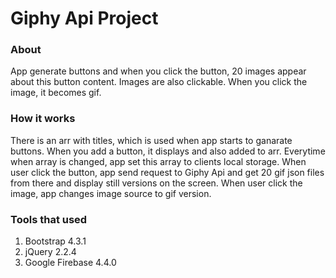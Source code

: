 # Giphy Api Project

### About

App generate buttons and when you click the button, 20 images appear about this button content. Images are also clickable. When you click the image, it becomes gif. 

### How it works

There is an arr with titles, which is used when app starts to ganarate buttons. When you add a button, it displays and also added to arr. Everytime when array is changed, app set this array to clients local storage. 
When user click the button, app send request to Giphy Api and get 20 gif json files from there and display still versions on the screen. 
When user click the image, app changes image source to gif version.

### Tools that used

1. Bootstrap 4.3.1
2. jQuery 2.2.4
3. Google Firebase 4.4.0
